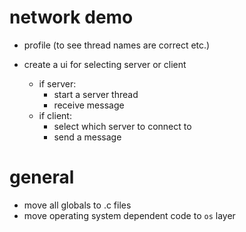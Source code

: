 # network demo
- profile (to see thread names are correct etc.)

- create a ui for selecting server or client
  - if server:  
    - start a server thread
    - receive message
  - if client:
    - select which server to connect to
    - send a message

# general
- move all globals to .c files
- move operating system dependent code to `os` layer

